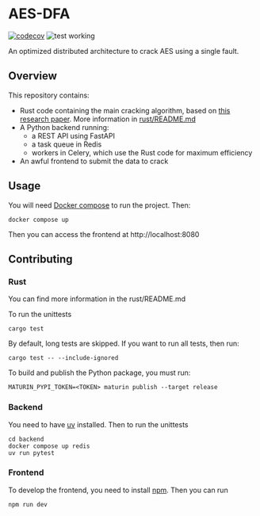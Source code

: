 # AES-DFA
[![codecov](https://codecov.io/github/thomasperrot/aes-dfa/graph/badge.svg?token=UL6MZ6UIXQ)](https://codecov.io/github/thomasperrot/aes-dfa)
![test working](https://github.com/thomasperrot/aes-dfa/actions/workflows/testing.yml/badge.svg)

An optimized distributed architecture to crack AES using a single fault.

## Overview

This repository contains:
* Rust code containing the main cracking algorithm, based on [this research paper](https://eprint.iacr.org/2009/575.pdf). More information in [rust/README.md](https://github.com/thomasperrot/aes-dfa/blob/master/rust/README.md)
* A Python backend running:
  * a REST API using FastAPI
  * a task queue in Redis
  * workers in Celery, which use the Rust code for maximum efficiency
* An awful frontend to submit the data to crack

## Usage

You will need [Docker compose](https://docs.docker.com/compose/) to run the project. Then:
```
docker compose up
```
Then you can access the frontend at http://localhost:8080

## Contributing

### Rust

You can find more information in the rust/README.md

To run the unittests
```
cargo test
```
By default, long tests are skipped. If you want to run all tests, then run:
```
cargo test -- --include-ignored
```
To build and publish the Python package, you must run:
```
MATURIN_PYPI_TOKEN=<TOKEN> maturin publish --target release
```

### Backend

You need to have [uv](https://docs.astral.sh/uv/getting-started/installation/) installed. Then to run the unittests
```
cd backend
docker compose up redis
uv run pytest
```

### Frontend

To develop the frontend, you need to install [npm](https://docs.npmjs.com/downloading-and-installing-node-js-and-npm). Then you can run
```
npm run dev
```

